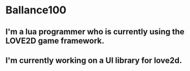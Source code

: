 

# Ballance100

## I'm a lua programmer who is currently using the LOVE2D game framework.

## I'm currently working on a UI library for love2d.
